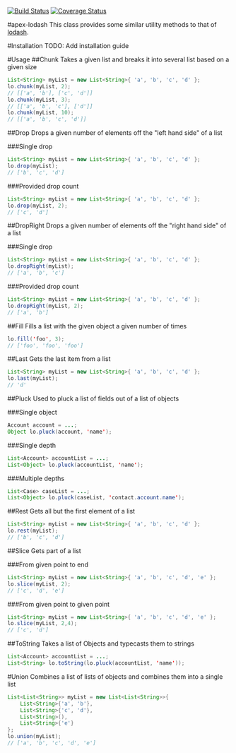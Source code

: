 [![Build Status](https://travis-ci.org/apex-lodash/lo.svg?branch=master)](https://travis-ci.org/apex-lodash/lo)
[![Coverage Status](http://coveralls.io/repos/apex-lodash/lo/badge.svg?branch=master&service=github)](http://coveralls.io/github/apex-lodash/lo?branch=master)

#apex-lodash
This class provides some similar utility methods to that of [lodash](https://lodash.com/).

#Installation
TODO: Add installation guide

#Usage
##Chunk
Takes a given list and breaks it into several list based on a given size
```java
List<String> myList = new List<String>{ 'a', 'b', 'c', 'd' };
lo.chunk(myList, 2);
// [['a', 'b'], ['c', 'd']]
lo.chunk(myList, 3);
// [['a', 'b', 'c'], ['d']]
lo.chunk(myList, 10);
// [['a', 'b', 'c', 'd']]
```

##Drop
Drops a given number of elements off the "left hand side" of a list

###Single drop
```java
List<String> myList = new List<String>{ 'a', 'b', 'c', 'd' };
lo.drop(myList);
// ['b', 'c', 'd']
```

###Provided drop count
```java
List<String> myList = new List<String>{ 'a', 'b', 'c', 'd' };
lo.drop(myList, 2);
// ['c', 'd']
```

##DropRight
Drops a given number of elements off the "right hand side" of a list

###Single drop
```java
List<String> myList = new List<String>{ 'a', 'b', 'c', 'd' };
lo.dropRight(myList);
// ['a', 'b', 'c']
```

###Provided drop count
```java
List<String> myList = new List<String>{ 'a', 'b', 'c', 'd' };
lo.dropRight(myList, 2);
// ['a', 'b']
```

##Fill
Fills a list with the given object a given number of times
```java
lo.fill('foo', 3);
// ['foo', 'foo', 'foo']
```

##Last
Gets the last item from a list
```java
List<String> myList = new List<String>{ 'a', 'b', 'c', 'd' };
lo.last(myList);
// 'd'
```

##Pluck
Used to pluck a list of fields out of a list of objects

###Single object
```java
Account account = ...;
Object lo.pluck(account, 'name');
```

###Single depth
```java
List<Account> accountList = ...;
List<Object> lo.pluck(accountList, 'name');
```

###Multiple depths
```java
List<Case> caseList = ...;
List<Object> lo.pluck(caseList, 'contact.account.name');
```

##Rest
Gets all but the first element of a list

```java
List<String> myList = new List<String>{ 'a', 'b', 'c', 'd' };
lo.rest(myList);
// ['b', 'c', 'd']
```

##Slice
Gets part of a list

###From given point to end

```java
List<String> myList = new List<String>{ 'a', 'b', 'c', 'd', 'e' };
lo.slice(myList, 2);
// ['c', 'd', 'e']
```

###From given point to given point

```java
List<String> myList = new List<String>{ 'a', 'b', 'c', 'd', 'e' };
lo.slice(myList, 2,4);
// ['c', 'd']
```

##ToString
Takes a list of Objects and typecasts them to strings

```java
List<Account> accountList = ...;
List<String> lo.toString(lo.pluck(accountList, 'name'));
```

#Union
Combines a list of lists of objects and combines them into a single list

```java
List<List<String>> myList = new List<List<String>>{
	List<String>{'a', 'b'},
	List<String>{'c', 'd'},
	List<String>(),
	List<String>{'e'}
};
lo.union(myList);
// ['a', 'b', 'c', 'd', 'e']
```